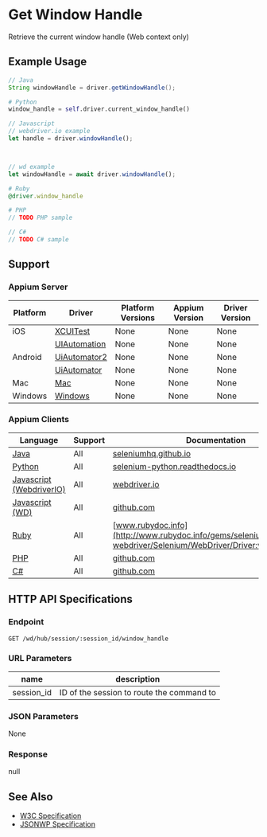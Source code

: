 # Get Window Handle

Retrieve the current window handle (Web context only)

## Example Usage

```java
// Java
String windowHandle = driver.getWindowHandle();

```

```python
# Python
window_handle = self.driver.current_window_handle()

```

```javascript
// Javascript
// webdriver.io example
let handle = driver.windowHandle();



// wd example
let windowHandle = await driver.windowHandle();

```

```ruby
# Ruby
@driver.window_handle

```

```php
# PHP
// TODO PHP sample

```

```csharp
// C#
// TODO C# sample

```

## Support

### Appium Server

| Platform | Driver                                                   | Platform Versions | Appium Version | Driver Version |
| -------- | -------------------------------------------------------- | ----------------- | -------------- | -------------- |
| iOS      | [XCUITest](/docs/en/drivers/ios-xcuitest.md)             | None              | None           | None           |
|          | [UIAutomation](/docs/en/drivers/ios-uiautomation.md)     | None              | None           | None           |
| Android  | [UiAutomator2](/docs/en/drivers/android-uiautomator2.md) | None              | None           | None           |
|          | [UiAutomator](/docs/en/drivers/android-uiautomator.md)   | None              | None           | None           |
| Mac      | [Mac](/docs/en/drivers/mac.md)                           | None              | None           | None           |
| Windows  | [Windows](/docs/en/drivers/windows.md)                   | None              | None           | None           |

### Appium Clients

| Language                                                             | Support | Documentation                                                                                                                                        |
| -------------------------------------------------------------------- | ------- | ---------------------------------------------------------------------------------------------------------------------------------------------------- |
| [Java](https://github.com/appium/java-client/releases/latest)        | All     | [seleniumhq.github.io](https://seleniumhq.github.io/selenium/docs/api/java/org/openqa/selenium/WebDriver.html#getWindowHandle--)                     |
| [Python](https://github.com/appium/python-client/releases/latest)    | All     | [selenium-python.readthedocs.io](http://selenium-python.readthedocs.io/api.html#selenium.webdriver.remote.webdriver.WebDriver.current_window_handle) |
| [Javascript (WebdriverIO)](http://webdriver.io/index.html)           | All     | [webdriver.io](http://webdriver.io/api/protocol/windowHandle.html)                                                                                   |
| [Javascript (WD)](https://github.com/admc/wd/releases/latest)        | All     | [github.com](https://github.com/admc/wd/blob/master/lib/commands.js#L365)                                                                            |
| [Ruby](https://github.com/appium/ruby_lib/releases/latest)           | All     | [www.rubydoc.info](http://www.rubydoc.info/gems/selenium-webdriver/Selenium/WebDriver/Driver:window_handle)                                          |
| [PHP](https://github.com/appium/php-client/releases/latest)          | All     | [github.com](https://github.com/appium/php-client/)                                                                                                  |
| [C#](https://github.com/appium/appium-dotnet-driver/releases/latest) | All     | [github.com](https://github.com/appium/appium-dotnet-driver/)                                                                                        |

## HTTP API Specifications

### Endpoint

`GET /wd/hub/session/:session_id/window_handle`

### URL Parameters

| name       | description                               |
| ---------- | ----------------------------------------- |
| session_id | ID of the session to route the command to |

### JSON Parameters

None

### Response

null

## See Also

* [W3C Specification](https://www.w3.org/TR/webdriver/#dfn-get-window-handle)
* [JSONWP Specification](https://github.com/SeleniumHQ/selenium/wiki/JsonWireProtocol#sessionsessionidwindow_handle)